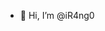 - 👋 Hi, I’m @iR4ng0


<!---
iR4ng0/iR4ng0 is a ✨ special ✨ repository because its `README.md` (this file) appears on your GitHub profile.
You can click the Preview link to take a look at your changes.
--->
